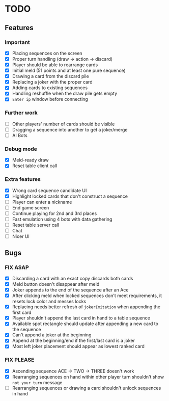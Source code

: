 # TODO

## Features
### Important
- [x] Placing sequences on the screen
- [x] Proper turn handling (draw -> action -> discard)
- [x] Player should be able to rearrange cards
- [x] Initial meld (51 points and at least one pure sequence)
- [x] Drawing a card from the discard pile
- [x] Replacing a joker with the proper card
- [x] Adding cards to existing sequences
- [x] Handling reshuffle when the draw pile gets empty 
- [x] `Enter ip` window before connecting

### Further work
- [ ] Other players' number of cards should be visible
- [ ] Dragging a sequence into another to get a joker/merge
- [ ] AI Bots

### Debug mode
- [x] Meld-ready draw
- [x] Reset table client call

### Extra features
- [x] Wrong card sequence candidate UI
- [x] Highlight locked cards that don't construct a sequence
- [ ] Player can enter a nickname
- [ ] End game screen
- [ ] Continue playing for 2nd and 3rd places
- [ ] Fast emulation using 4 bots with data gathering
- [ ] Reset table server call
- [ ] Chat
- [ ] Nicer UI

## Bugs
### FIX ASAP
- [x] Discarding a card with an exact copy discards both cards
- [x] Meld button doesn't disappear after meld
- [x] Joker appends to the end of the sequence after an Ace
- [x] After clicking meld when locked sequences don't meet requirements, it resets lock color and messes locks
- [x] Replacing needs better refresh of `jokerImitation` when appending the first card
- [x] Player shouldn't append the last card in hand to a table sequence
- [x] Available spot rectangle should update after appending a new card to the sequence
- [x] Can't append a joker at the beginning
- [x] Append at the beginning/end if the first/last card is a joker
- [x] Most left joker placement should appear as lowest ranked card

### FIX PLEASE
- [x] Ascending sequence ACE -> TWO -> THREE doesn't work
- [x] Rearranging sequences on hand within other player turn shouldn't show `not your turn` message
- [ ] Rearranging sequences or drawing a card shouldn't unlock sequences in hand
